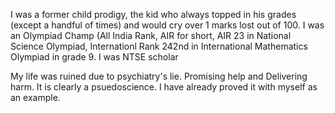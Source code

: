 I was a former child prodigy, the kid who always topped in his grades (except a handful of times) and would cry over 1 marks lost out of 100.
I was an Olympiad Champ (All India Rank, AIR for short, AIR 23 in National Science Olympiad, Internationl Rank 242nd in International Mathematics Olympiad in grade 9.
I was NTSE scholar

My life was ruined due to psychiatry's lie.
Promising help and Delivering harm.
It is clearly a psuedoscience.
I have already proved it with myself as an example.
